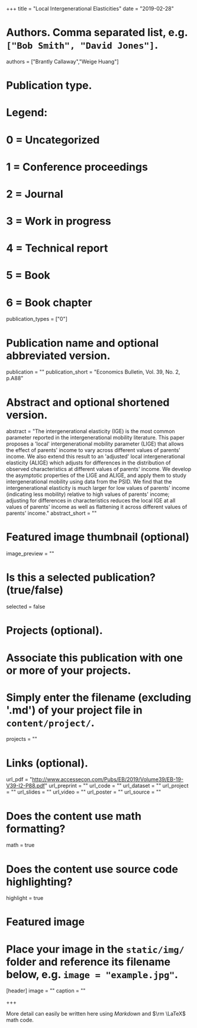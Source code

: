+++
title = "Local Intergenerational Elasticities"
date = "2019-02-28"

# Authors. Comma separated list, e.g. `["Bob Smith", "David Jones"]`.
authors = ["Brantly Callaway","Weige Huang"]

# Publication type.
# Legend:
# 0 = Uncategorized
# 1 = Conference proceedings
# 2 = Journal
# 3 = Work in progress
# 4 = Technical report
# 5 = Book
# 6 = Book chapter
publication_types = ["0"]

# Publication name and optional abbreviated version.
publication = ""
publication_short = "Economics Bulletin, Vol. 39, No. 2, p.A88"

# Abstract and optional shortened version.
abstract = "The intergenerational elasticity (IGE) is the most common parameter reported in the intergenerational mobility literature. This paper proposes a 'local' intergenerational mobility parameter (LIGE) that allows the effect of parents' income to vary across different values of parents' income.  We also extend this result to an 'adjusted' local intergenerational elasticity (ALIGE) which adjusts for differences in the distribution of observed characteristics at different values of parents' income.  We develop the asymptotic properties of the LIGE and ALIGE, and apply them to study intergenerational mobility using data from the PSID.  We find that the intergenerational elasticity is much larger for low values of parents' income (indicating less mobility) relative to high values of parents' income; adjusting for differences in characteristics reduces the local IGE at all values of parents' income as well as flattening it across different values of parents' income."
abstract_short = ""

# Featured image thumbnail (optional)
image_preview = ""

# Is this a selected publication? (true/false)
selected = false

# Projects (optional).
#   Associate this publication with one or more of your projects.
#   Simply enter the filename (excluding '.md') of your project file in `content/project/`.
projects = ""

# Links (optional).
url_pdf = "http://www.accessecon.com/Pubs/EB/2019/Volume39/EB-19-V39-I2-P88.pdf"
url_preprint = ""
url_code = ""
url_dataset = ""
url_project = ""
url_slides = ""
url_video = ""
url_poster = ""
url_source = ""

# Does the content use math formatting?
math = true

# Does the content use source code highlighting?
highlight = true

# Featured image
# Place your image in the `static/img/` folder and reference its filename below, e.g. `image = "example.jpg"`.
[header]
image = ""
caption = ""

+++

More detail can easily be written here using *Markdown* and $\rm \LaTeX$ math code.
